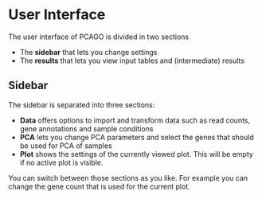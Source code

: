 # User Interface

The user interface of PCAGO is divided in two sections

* The **sidebar** that lets you change settings
* The **results** that lets you view input tables and (intermediate) results

## Sidebar

The sidebar is separated into three sections:

* **Data** offers options to import and transform data such as read counts, gene annotations and sample conditions
* **PCA** lets you change PCA parameters and select the genes that should be used for PCA of samples
* **Plot** shows the settings of the currently viewed plot. This will be empty if no active plot is visible.

You can switch between those sections as you like. For example you can change the gene count that is used for the current plot.
